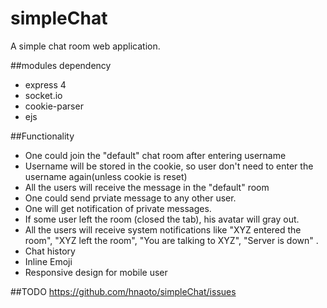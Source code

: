 # simpleChat
A simple chat room web application. 

##modules dependency
* express 4 
* socket.io 
* cookie-parser
* ejs


##Functionality
* One could join the "default" chat room after entering username
* Username will be stored in the cookie, so user don't need to enter the username again(unless cookie is reset) 
* All the users will receive the message in the "default" room
* One could send prviate message to any other user. 
* One will get notification of private messages.
* If some user left the room (closed the tab), his avatar will gray out.
* All the users will receive system notifications like "XYZ entered the room", "XYZ left the room", "You are talking to XYZ", "Server is down" .
* Chat history
* Inline Emoji 
* Responsive design for mobile user

##TODO 
https://github.com/hnaoto/simpleChat/issues
